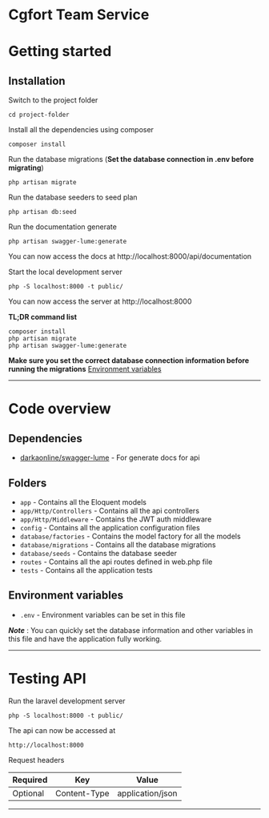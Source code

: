 # Cgfort Team Service

# Getting started

## Installation

Switch to the project folder

    cd project-folder

Install all the dependencies using composer

    composer install

Run the database migrations (**Set the database connection in .env before migrating**)

    php artisan migrate

Run the database seeders to seed plan

    php artisan db:seed
    
Run the documentation generate

    php artisan swagger-lume:generate
  
You can now access the docs at http://localhost:8000/api/documentation
    
Start the local development server

    php -S localhost:8000 -t public/

You can now access the server at http://localhost:8000

**TL;DR command list**

    composer install
    php artisan migrate
    php artisan swagger-lume:generate
    
**Make sure you set the correct database connection information before running the migrations** [Environment variables](#environment-variables)
    
----------

# Code overview

## Dependencies

- [darkaonline/swagger-lume](https://github.com/DarkaOnLine/SwaggerLume) - For generate docs for api

## Folders

- `app` - Contains all the Eloquent models
- `app/Http/Controllers` - Contains all the api controllers
- `app/Http/Middleware` - Contains the JWT auth middleware
- `config` - Contains all the application configuration files
- `database/factories` - Contains the model factory for all the models
- `database/migrations` - Contains all the database migrations
- `database/seeds` - Contains the database seeder
- `routes` - Contains all the api routes defined in web.php file
- `tests` - Contains all the application tests

## Environment variables

- `.env` - Environment variables can be set in this file

***Note*** : You can quickly set the database information and other variables in this file and have the application fully working.

----------

# Testing API

Run the laravel development server

    php -S localhost:8000 -t public/

The api can now be accessed at

    http://localhost:8000

Request headers

| **Required** 	| **Key**              	| **Value**        
|----------	|------------------	|------------------	|
| Optional  | Content-Type     	| application/json 	|

----------
